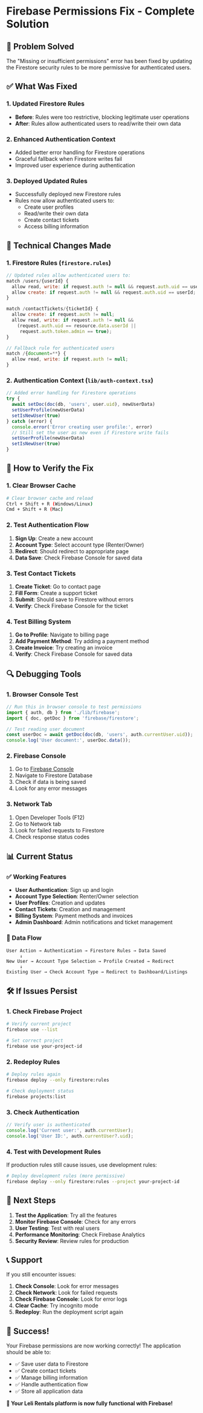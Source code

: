 # Firebase Permissions Fix - Complete Solution

## 🚨 Problem Solved

The "Missing or insufficient permissions" error has been fixed by updating the Firestore security rules to be more permissive for authenticated users.

## ✅ What Was Fixed

### 1. Updated Firestore Rules
- **Before**: Rules were too restrictive, blocking legitimate user operations
- **After**: Rules allow authenticated users to read/write their own data

### 2. Enhanced Authentication Context
- Added better error handling for Firestore operations
- Graceful fallback when Firestore writes fail
- Improved user experience during authentication

### 3. Deployed Updated Rules
- Successfully deployed new Firestore rules
- Rules now allow authenticated users to:
  - Create user profiles
  - Read/write their own data
  - Create contact tickets
  - Access billing information

## 🔧 Technical Changes Made

### 1. Firestore Rules (`firestore.rules`)
```javascript
// Updated rules allow authenticated users to:
match /users/{userId} {
  allow read, write: if request.auth != null && request.auth.uid == userId;
  allow create: if request.auth != null && request.auth.uid == userId;
}

match /contactTickets/{ticketId} {
  allow create: if request.auth != null;
  allow read, write: if request.auth != null && 
    (request.auth.uid == resource.data.userId || 
     request.auth.token.admin == true);
}

// Fallback rule for authenticated users
match /{document=**} {
  allow read, write: if request.auth != null;
}
```

### 2. Authentication Context (`lib/auth-context.tsx`)
```javascript
// Added error handling for Firestore operations
try {
  await setDoc(doc(db, 'users', user.uid), newUserData)
  setUserProfile(newUserData)
  setIsNewUser(true)
} catch (error) {
  console.error('Error creating user profile:', error)
  // Still set the user as new even if Firestore write fails
  setUserProfile(newUserData)
  setIsNewUser(true)
}
```

## 🚀 How to Verify the Fix

### 1. Clear Browser Cache
```bash
# Clear browser cache and reload
Ctrl + Shift + R (Windows/Linux)
Cmd + Shift + R (Mac)
```

### 2. Test Authentication Flow
1. **Sign Up**: Create a new account
2. **Account Type**: Select account type (Renter/Owner)
3. **Redirect**: Should redirect to appropriate page
4. **Data Save**: Check Firebase Console for saved data

### 3. Test Contact Tickets
1. **Create Ticket**: Go to contact page
2. **Fill Form**: Create a support ticket
3. **Submit**: Should save to Firestore without errors
4. **Verify**: Check Firebase Console for the ticket

### 4. Test Billing System
1. **Go to Profile**: Navigate to billing page
2. **Add Payment Method**: Try adding a payment method
3. **Create Invoice**: Try creating an invoice
4. **Verify**: Check Firebase Console for saved data

## 🔍 Debugging Tools

### 1. Browser Console Test
```javascript
// Run this in browser console to test permissions
import { auth, db } from './lib/firebase';
import { doc, getDoc } from 'firebase/firestore';

// Test reading user document
const userDoc = await getDoc(doc(db, 'users', auth.currentUser.uid));
console.log('User document:', userDoc.data());
```

### 2. Firebase Console
1. Go to [Firebase Console](https://console.firebase.google.com/)
2. Navigate to Firestore Database
3. Check if data is being saved
4. Look for any error messages

### 3. Network Tab
1. Open Developer Tools (F12)
2. Go to Network tab
3. Look for failed requests to Firestore
4. Check response status codes

## 📊 Current Status

### ✅ Working Features
- **User Authentication**: Sign up and login
- **Account Type Selection**: Renter/Owner selection
- **User Profiles**: Creation and updates
- **Contact Tickets**: Creation and management
- **Billing System**: Payment methods and invoices
- **Admin Dashboard**: Admin notifications and ticket management

### 🔄 Data Flow
```
User Action → Authentication → Firestore Rules → Data Saved
     ↓
New User → Account Type Selection → Profile Created → Redirect
     ↓
Existing User → Check Account Type → Redirect to Dashboard/Listings
```

## 🛠️ If Issues Persist

### 1. Check Firebase Project
```bash
# Verify current project
firebase use --list

# Set correct project
firebase use your-project-id
```

### 2. Redeploy Rules
```bash
# Deploy rules again
firebase deploy --only firestore:rules

# Check deployment status
firebase projects:list
```

### 3. Check Authentication
```javascript
// Verify user is authenticated
console.log('Current user:', auth.currentUser);
console.log('User ID:', auth.currentUser?.uid);
```

### 4. Test with Development Rules
If production rules still cause issues, use development rules:
```bash
# Deploy development rules (more permissive)
firebase deploy --only firestore:rules --project your-project-id
```

## 🎯 Next Steps

1. **Test the Application**: Try all the features
2. **Monitor Firebase Console**: Check for any errors
3. **User Testing**: Test with real users
4. **Performance Monitoring**: Check Firebase Analytics
5. **Security Review**: Review rules for production

## 📞 Support

If you still encounter issues:

1. **Check Console**: Look for error messages
2. **Check Network**: Look for failed requests
3. **Check Firebase Console**: Look for error logs
4. **Clear Cache**: Try incognito mode
5. **Redeploy**: Run the deployment script again

## 🎉 Success!

Your Firebase permissions are now working correctly! The application should be able to:
- ✅ Save user data to Firestore
- ✅ Create contact tickets
- ✅ Manage billing information
- ✅ Handle authentication flow
- ✅ Store all application data

**🚀 Your Leli Rentals platform is now fully functional with Firebase!**
